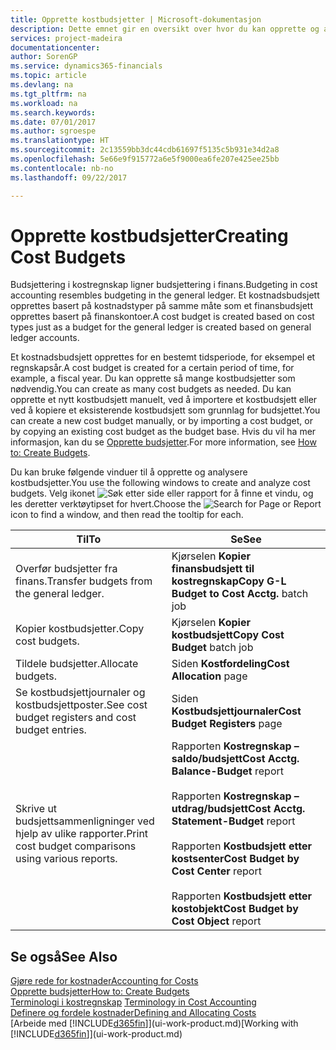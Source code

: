 ```yaml
---
title: Opprette kostbudsjetter | Microsoft-dokumentasjon
description: Dette emnet gir en oversikt over hvor du kan opprette og analysere kostbudsjetter.
services: project-madeira
documentationcenter: 
author: SorenGP
ms.service: dynamics365-financials
ms.topic: article
ms.devlang: na
ms.tgt_pltfrm: na
ms.workload: na
ms.search.keywords: 
ms.date: 07/01/2017
ms.author: sgroespe
ms.translationtype: HT
ms.sourcegitcommit: 2c13559bb3dc44cdb61697f5135c5b931e34d2a8
ms.openlocfilehash: 5e66e9f915772a6e5f9000ea6fe207e425ee25bb
ms.contentlocale: nb-no
ms.lasthandoff: 09/22/2017

---
```

# <a name="creating-cost-budgets"></a><span data-ttu-id="3fd23-103">Opprette kostbudsjetter</span><span class="sxs-lookup"><span data-stu-id="3fd23-103">Creating Cost Budgets</span></span>
<span data-ttu-id="3fd23-104">Budsjettering i kostregnskap ligner budsjettering i finans.</span><span class="sxs-lookup"><span data-stu-id="3fd23-104">Budgeting in cost accounting resembles budgeting in the general ledger.</span></span> <span data-ttu-id="3fd23-105">Et kostnadsbudsjett opprettes basert på kostnadstyper på samme måte som et finansbudsjett opprettes basert på finanskontoer.</span><span class="sxs-lookup"><span data-stu-id="3fd23-105">A cost budget is created based on cost types just as a budget for the general ledger is created based on general ledger accounts.</span></span>  

<span data-ttu-id="3fd23-106">Et kostnadsbudsjett opprettes for en bestemt tidsperiode, for eksempel et regnskapsår.</span><span class="sxs-lookup"><span data-stu-id="3fd23-106">A cost budget is created for a certain period of time, for example, a fiscal year.</span></span> <span data-ttu-id="3fd23-107">Du kan opprette så mange kostbudsjetter som nødvendig.</span><span class="sxs-lookup"><span data-stu-id="3fd23-107">You can create as many cost budgets as needed.</span></span> <span data-ttu-id="3fd23-108">Du kan opprette et nytt kostbudsjett manuelt, ved å importere et kostbudsjett eller ved å kopiere et eksisterende kostbudsjett som grunnlag for budsjettet.</span><span class="sxs-lookup"><span data-stu-id="3fd23-108">You can create a new cost budget manually, or by importing a cost budget, or by copying an existing cost budget as the budget base.</span></span> <span data-ttu-id="3fd23-109">Hvis du vil ha mer informasjon, kan du se [Opprette budsjetter](finance-how-create-budgets.md).</span><span class="sxs-lookup"><span data-stu-id="3fd23-109">For more information, see [How to: Create Budgets](finance-how-create-budgets.md).</span></span>

<span data-ttu-id="3fd23-110">Du kan bruke følgende vinduer til å opprette og analysere kostbudsjetter.</span><span class="sxs-lookup"><span data-stu-id="3fd23-110">You use the following windows to create and analyze cost budgets.</span></span> <span data-ttu-id="3fd23-111">Velg ikonet ![Søk etter side eller rapport](media/ui-search/search_small.png "Ikonet Søk etter side eller rapport") for å finne et vindu, og les deretter verktøytipset for hvert.</span><span class="sxs-lookup"><span data-stu-id="3fd23-111">Choose the ![Search for Page or Report](media/ui-search/search_small.png "Search for Page or Report icon") icon to find a window, and then read the tooltip for each.</span></span>

|<span data-ttu-id="3fd23-112">Til</span><span class="sxs-lookup"><span data-stu-id="3fd23-112">To</span></span>|<span data-ttu-id="3fd23-113">Se</span><span class="sxs-lookup"><span data-stu-id="3fd23-113">See</span></span>|  
|--------|---------|  
|<span data-ttu-id="3fd23-114">Overfør budsjetter fra finans.</span><span class="sxs-lookup"><span data-stu-id="3fd23-114">Transfer budgets from the general ledger.</span></span>|<span data-ttu-id="3fd23-115">Kjørselen **Kopier finansbudsjett til kostregnskap**</span><span class="sxs-lookup"><span data-stu-id="3fd23-115">**Copy G-L Budget to Cost Acctg.** batch job</span></span>|  
|<span data-ttu-id="3fd23-116">Kopier kostbudsjetter.</span><span class="sxs-lookup"><span data-stu-id="3fd23-116">Copy cost budgets.</span></span>|<span data-ttu-id="3fd23-117">Kjørselen **Kopier kostbudsjett**</span><span class="sxs-lookup"><span data-stu-id="3fd23-117">**Copy Cost Budget** batch job</span></span>|  
|<span data-ttu-id="3fd23-118">Tildele budsjetter.</span><span class="sxs-lookup"><span data-stu-id="3fd23-118">Allocate budgets.</span></span>|<span data-ttu-id="3fd23-119">Siden **Kostfordeling**</span><span class="sxs-lookup"><span data-stu-id="3fd23-119">**Cost Allocation** page</span></span>|  
|<span data-ttu-id="3fd23-120">Se kostbudsjettjournaler og kostbudsjettposter.</span><span class="sxs-lookup"><span data-stu-id="3fd23-120">See cost budget registers and cost budget entries.</span></span>|<span data-ttu-id="3fd23-121">Siden **Kostbudsjettjournaler**</span><span class="sxs-lookup"><span data-stu-id="3fd23-121">**Cost Budget Registers** page</span></span>|  
|<span data-ttu-id="3fd23-122">Skrive ut budsjettsammenligninger ved hjelp av ulike rapporter.</span><span class="sxs-lookup"><span data-stu-id="3fd23-122">Print cost budget comparisons using various reports.</span></span>|<span data-ttu-id="3fd23-123">Rapporten **Kostregnskap – saldo/budsjett**</span><span class="sxs-lookup"><span data-stu-id="3fd23-123">**Cost Acctg. Balance-Budget** report</span></span><br /><br /> <span data-ttu-id="3fd23-124">Rapporten **Kostregnskap – utdrag/budsjett**</span><span class="sxs-lookup"><span data-stu-id="3fd23-124">**Cost Acctg. Statement-Budget** report</span></span><br /><br /> <span data-ttu-id="3fd23-125">Rapporten **Kostbudsjett etter kostsenter**</span><span class="sxs-lookup"><span data-stu-id="3fd23-125">**Cost Budget by Cost Center** report</span></span><br /><br /> <span data-ttu-id="3fd23-126">Rapporten **Kostbudsjett etter kostobjekt**</span><span class="sxs-lookup"><span data-stu-id="3fd23-126">**Cost Budget by Cost Object** report</span></span>|  

## <a name="see-also"></a><span data-ttu-id="3fd23-127">Se også</span><span class="sxs-lookup"><span data-stu-id="3fd23-127">See Also</span></span>  
[<span data-ttu-id="3fd23-128">Gjøre rede for kostnader</span><span class="sxs-lookup"><span data-stu-id="3fd23-128">Accounting for Costs</span></span>](finance-manage-cost-accounting.md)  
[<span data-ttu-id="3fd23-129">Opprette budsjetter</span><span class="sxs-lookup"><span data-stu-id="3fd23-129">How to: Create Budgets</span></span>](finance-how-create-budgets.md)  
<span data-ttu-id="3fd23-130">[Terminologi i kostregnskap](finance-terminology-in-cost-accounting.md) </span><span class="sxs-lookup"><span data-stu-id="3fd23-130">[Terminology in Cost Accounting](finance-terminology-in-cost-accounting.md) </span></span>  
[<span data-ttu-id="3fd23-131">Definere og fordele kostnader</span><span class="sxs-lookup"><span data-stu-id="3fd23-131">Defining and Allocating Costs</span></span>](finance-define-and-allocate-costs.md)  
<span data-ttu-id="3fd23-132">[Arbeide med [!INCLUDE[d365fin](includes/d365fin_md.md)]](ui-work-product.md)</span><span class="sxs-lookup"><span data-stu-id="3fd23-132">[Working with [!INCLUDE[d365fin](includes/d365fin_md.md)]](ui-work-product.md)</span></span>

